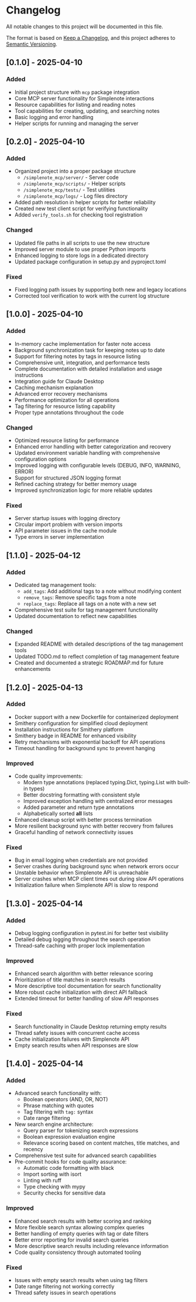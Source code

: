 # Changelog

All notable changes to this project will be documented in this file.

The format is based on [Keep a Changelog](https://keepachangelog.com/en/1.0.0/),
and this project adheres to [Semantic Versioning](https://semver.org/spec/v2.0.0.html).

## [0.1.0] - 2025-04-10

### Added
- Initial project structure with `mcp` package integration
- Core MCP server functionality for Simplenote interactions
- Resource capabilities for listing and reading notes
- Tool capabilities for creating, updating, and searching notes
- Basic logging and error handling
- Helper scripts for running and managing the server

## [0.2.0] - 2025-04-10

### Added
- Organized project into a proper package structure
  - `/simplenote_mcp/server/` - Server code
  - `/simplenote_mcp/scripts/` - Helper scripts
  - `/simplenote_mcp/tests/` - Test utilities
  - `/simplenote_mcp/logs/` - Log files directory
- Added path resolution in helper scripts for better reliability
- Created new test client script for verifying functionality
- Added `verify_tools.sh` for checking tool registration

### Changed
- Updated file paths in all scripts to use the new structure
- Improved server module to use proper Python imports
- Enhanced logging to store logs in a dedicated directory
- Updated package configuration in setup.py and pyproject.toml

### Fixed
- Fixed logging path issues by supporting both new and legacy locations
- Corrected tool verification to work with the current log structure

## [1.0.0] - 2025-04-10

### Added
- In-memory cache implementation for faster note access
- Background synchronization task for keeping notes up to date
- Support for filtering notes by tags in resource listing
- Comprehensive unit, integration, and performance tests
- Complete documentation with detailed installation and usage instructions
- Integration guide for Claude Desktop
- Caching mechanism explanation
- Advanced error recovery mechanisms
- Performance optimization for all operations
- Tag filtering for resource listing capability
- Proper type annotations throughout the code

### Changed
- Optimized resource listing for performance
- Enhanced error handling with better categorization and recovery
- Updated environment variable handling with comprehensive configuration options
- Improved logging with configurable levels (DEBUG, INFO, WARNING, ERROR)
- Support for structured JSON logging format
- Refined caching strategy for better memory usage
- Improved synchronization logic for more reliable updates

### Fixed
- Server startup issues with logging directory
- Circular import problem with version imports
- API parameter issues in the cache module
- Type errors in server implementation

## [1.1.0] - 2025-04-12

### Added
- Dedicated tag management tools:
  - `add_tags`: Add additional tags to a note without modifying content
  - `remove_tags`: Remove specific tags from a note
  - `replace_tags`: Replace all tags on a note with a new set
- Comprehensive test suite for tag management functionality
- Updated documentation to reflect new capabilities

### Changed
- Expanded README with detailed descriptions of the tag management tools
- Updated TODO.md to reflect completion of tag management feature
- Created and documented a strategic ROADMAP.md for future enhancements

## [1.2.0] - 2025-04-13

### Added
- Docker support with a new Dockerfile for containerized deployment
- Smithery configuration for simplified cloud deployment
- Installation instructions for Smithery platform
- Smithery badge in README for enhanced visibility
- Retry mechanisms with exponential backoff for API operations
- Timeout handling for background sync to prevent hanging

### Improved
- Code quality improvements:
  - Modern type annotations (replaced typing.Dict, typing.List with built-in types)
  - Better docstring formatting with consistent style
  - Improved exception handling with centralized error messages
  - Added parameter and return type annotations
  - Alphabetically sorted __all__ lists
- Enhanced cleanup script with better process termination
- More resilient background sync with better recovery from failures
- Graceful handling of network connectivity issues

### Fixed
- Bug in email logging when credentials are not provided
- Server crashes during background sync when network errors occur
- Unstable behavior when Simplenote API is unreachable
- Server crashes when MCP client times out during slow API operations
- Initialization failure when Simplenote API is slow to respond

## [1.3.0] - 2025-04-14

### Added
- Debug logging configuration in pytest.ini for better test visibility
- Detailed debug logging throughout the search operation
- Thread-safe caching with proper lock implementation

### Improved
- Enhanced search algorithm with better relevance scoring
- Prioritization of title matches in search results
- More descriptive tool documentation for search functionality
- More robust cache initialization with direct API fallback
- Extended timeout for better handling of slow API responses

### Fixed
- Search functionality in Claude Desktop returning empty results
- Thread safety issues with concurrent cache access
- Cache initialization failures with Simplenote API
- Empty search results when API responses are slow

## [1.4.0] - 2025-04-14

### Added
- Advanced search functionality with:
  - Boolean operators (AND, OR, NOT)
  - Phrase matching with quotes
  - Tag filtering with `tag:` syntax
  - Date range filtering
- New search engine architecture:
  - Query parser for tokenizing search expressions
  - Boolean expression evaluation engine
  - Relevance scoring based on content matches, title matches, and recency
- Comprehensive test suite for advanced search capabilities
- Pre-commit hooks for code quality assurance:
  - Automatic code formatting with black
  - Import sorting with isort
  - Linting with ruff
  - Type checking with mypy
  - Security checks for sensitive data

### Improved
- Enhanced search results with better scoring and ranking
- More flexible search syntax allowing complex queries
- Better handling of empty queries with tag or date filters
- Better error reporting for invalid search queries
- More descriptive search results including relevance information
- Code quality consistency through automated tooling

### Fixed
- Issues with empty search results when using tag filters
- Date range filtering not working correctly
- Thread safety issues in search operations
